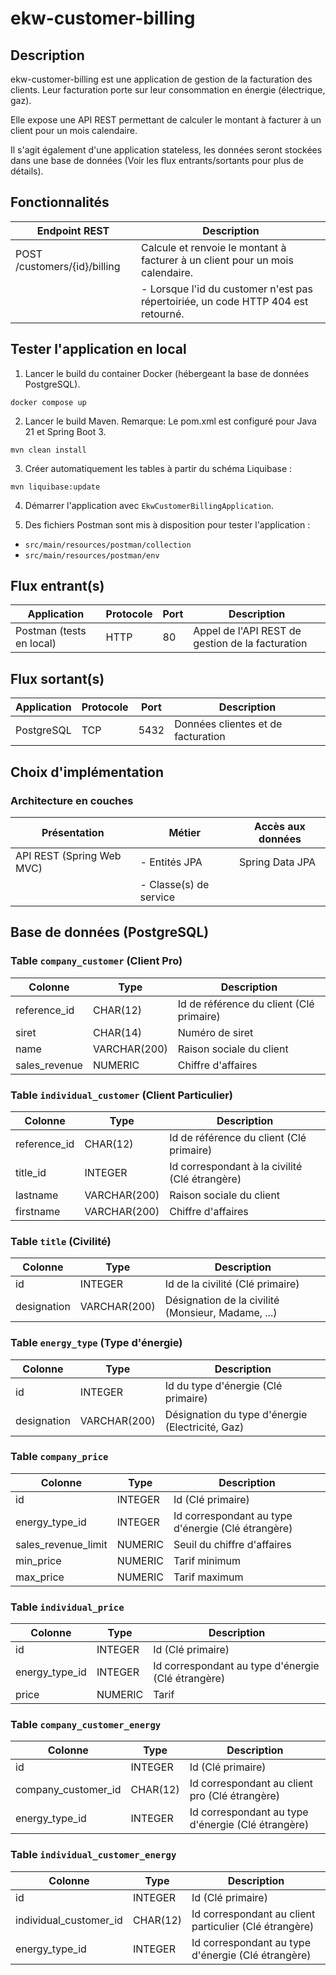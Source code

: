 # ekw-customer-billing

## Description

ekw-customer-billing est une application de gestion de la facturation des clients.
Leur facturation porte sur leur consommation en énergie (électrique, gaz).

Elle expose une API REST permettant de calculer
le montant à facturer à un client pour un mois calendaire.

Il s'agit également d'une application stateless, les données seront stockées dans une base de données
(Voir les flux entrants/sortants pour plus de détails).

## Fonctionnalités

| Endpoint REST                | Description                                                                       |
|------------------------------|-----------------------------------------------------------------------------------|
| POST /customers/{id}/billing | Calcule et renvoie le montant à facturer à un client pour un mois calendaire.     |
|                              | - Lorsque l'id du customer n'est pas répertoiriée, un code HTTP 404 est retourné. |

## Tester l'application en local

1) Lancer le build du container Docker (hébergeant la base de données PostgreSQL).

`docker compose up`

2) Lancer le build Maven.
   Remarque: Le pom.xml est configuré pour Java 21 et Spring Boot 3.

`mvn clean install`

3) Créer automatiquement les tables à partir du schéma Liquibase :

`mvn liquibase:update`

4) Démarrer l'application avec `EkwCustomerBillingApplication`.

5) Des fichiers Postman sont mis à disposition pour tester l'application :

- `src/main/resources/postman/collection`
- `src/main/resources/postman/env`

## Flux entrant(s)

| Application              | Protocole | Port | Description                                      |
|--------------------------|-----------|------|--------------------------------------------------|
| Postman (tests en local) | HTTP      | 80   | Appel de l'API REST de gestion de la facturation |

## Flux sortant(s)

| Application | Protocole | Port | Description                        |
|-------------|-----------|------|------------------------------------|
| PostgreSQL  | TCP       | 5432 | Données clientes et de facturation |

## Choix d'implémentation

### Architecture en couches

| Présentation              | Métier                 | Accès aux données |
|---------------------------|------------------------|-------------------|
| API REST (Spring Web MVC) | - Entités JPA          | Spring Data JPA   |
|                           | - Classe(s) de service |                   |

## Base de données (PostgreSQL)

### Table `company_customer` (Client Pro)

| Colonne       | Type         | Description                              |
|---------------|--------------|------------------------------------------|
| reference_id  | CHAR(12)     | Id de référence du client (Clé primaire) |
| siret         | CHAR(14)     | Numéro de siret                          |
| name          | VARCHAR(200) | Raison sociale du client                 |
| sales_revenue | NUMERIC      | Chiffre d'affaires                       |

### Table `individual_customer` (Client Particulier)

| Colonne      | Type         | Description                                    |
|--------------|--------------|------------------------------------------------|
| reference_id | CHAR(12)     | Id de référence du client (Clé primaire)       |
| title_id     | INTEGER      | Id correspondant à la civilité (Clé étrangère) |
| lastname     | VARCHAR(200) | Raison sociale du client                       |
| firstname    | VARCHAR(200) | Chiffre d'affaires                             |

### Table `title` (Civilité)

| Colonne     | Type         | Description                                        |
|-------------|--------------|----------------------------------------------------|
| id          | INTEGER      | Id de la civilité (Clé primaire)                   |
| designation | VARCHAR(200) | Désignation de la civilité (Monsieur, Madame, ...) |

### Table `energy_type` (Type d'énergie)

| Colonne     | Type         | Description                                      |
|-------------|--------------|--------------------------------------------------|
| id          | INTEGER      | Id du type d'énergie (Clé primaire)              |
| designation | VARCHAR(200) | Désignation du type d'énergie (Electricité, Gaz) |

### Table `company_price`

| Colonne             | Type    | Description                                        |
|---------------------|---------|----------------------------------------------------|
| id                  | INTEGER | Id (Clé primaire)                                  |
| energy_type_id      | INTEGER | Id correspondant au type d'énergie (Clé étrangère) |
| sales_revenue_limit | NUMERIC | Seuil du chiffre d'affaires                        |
| min_price           | NUMERIC | Tarif minimum                                      |
| max_price           | NUMERIC | Tarif maximum                                      |

### Table `individual_price`

| Colonne        | Type    | Description                                        |
|----------------|---------|----------------------------------------------------|
| id             | INTEGER | Id (Clé primaire)                                  |
| energy_type_id | INTEGER | Id correspondant au type d'énergie (Clé étrangère) |
| price          | NUMERIC | Tarif                                              |

### Table `company_customer_energy`

| Colonne             | Type     | Description                                        |
|---------------------|----------|----------------------------------------------------|
| id                  | INTEGER  | Id (Clé primaire)                                  |
| company_customer_id | CHAR(12) | Id correspondant au client pro (Clé étrangère)     |
| energy_type_id      | INTEGER  | Id correspondant au type d'énergie (Clé étrangère) |

### Table `individual_customer_energy`

| Colonne                | Type     | Description                                            |
|------------------------|----------|--------------------------------------------------------|
| id                     | INTEGER  | Id (Clé primaire)                                      |
| individual_customer_id | CHAR(12) | Id correspondant au client particulier (Clé étrangère) |
| energy_type_id         | INTEGER  | Id correspondant au type d'énergie (Clé étrangère)     |
